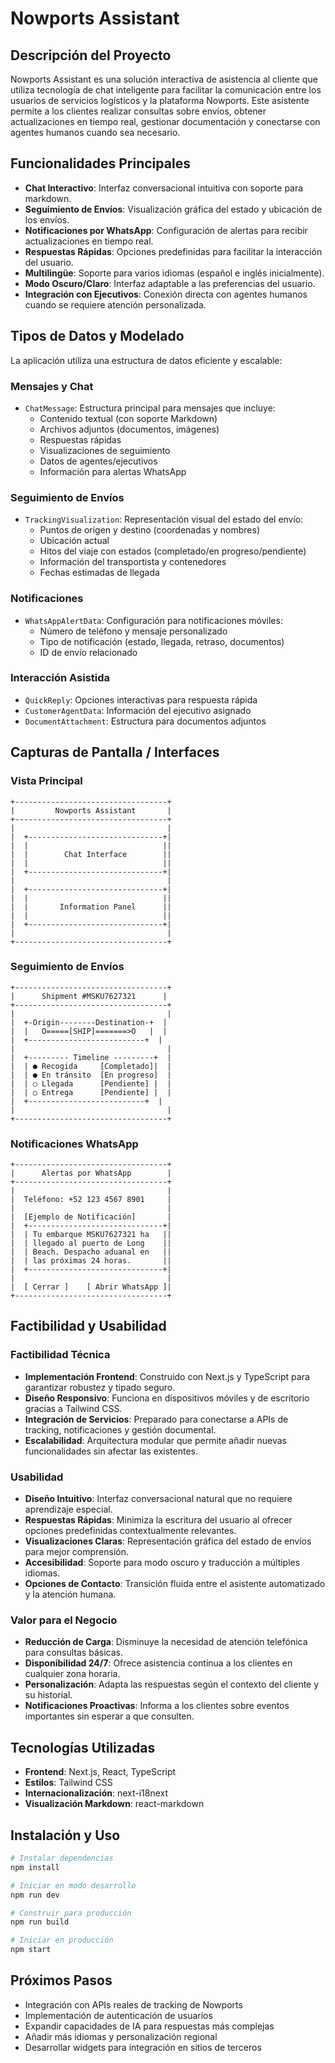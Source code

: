 # Nowports Assistant

## Descripción del Proyecto

Nowports Assistant es una solución interactiva de asistencia al cliente que utiliza tecnología de chat inteligente para facilitar la comunicación entre los usuarios de servicios logísticos y la plataforma Nowports. Este asistente permite a los clientes realizar consultas sobre envíos, obtener actualizaciones en tiempo real, gestionar documentación y conectarse con agentes humanos cuando sea necesario.

## Funcionalidades Principales

- **Chat Interactivo**: Interfaz conversacional intuitiva con soporte para markdown.
- **Seguimiento de Envíos**: Visualización gráfica del estado y ubicación de los envíos.
- **Notificaciones por WhatsApp**: Configuración de alertas para recibir actualizaciones en tiempo real.
- **Respuestas Rápidas**: Opciones predefinidas para facilitar la interacción del usuario.
- **Multilingüe**: Soporte para varios idiomas (español e inglés inicialmente).
- **Modo Oscuro/Claro**: Interfaz adaptable a las preferencias del usuario.
- **Integración con Ejecutivos**: Conexión directa con agentes humanos cuando se requiere atención personalizada.

## Tipos de Datos y Modelado

La aplicación utiliza una estructura de datos eficiente y escalable:

### Mensajes y Chat
- `ChatMessage`: Estructura principal para mensajes que incluye:
  - Contenido textual (con soporte Markdown)
  - Archivos adjuntos (documentos, imágenes)
  - Respuestas rápidas
  - Visualizaciones de seguimiento
  - Datos de agentes/ejecutivos
  - Información para alertas WhatsApp

### Seguimiento de Envíos
- `TrackingVisualization`: Representación visual del estado del envío:
  - Puntos de origen y destino (coordenadas y nombres)
  - Ubicación actual
  - Hitos del viaje con estados (completado/en progreso/pendiente)
  - Información del transportista y contenedores
  - Fechas estimadas de llegada

### Notificaciones
- `WhatsAppAlertData`: Configuración para notificaciones móviles:
  - Número de teléfono y mensaje personalizado
  - Tipo de notificación (estado, llegada, retraso, documentos)
  - ID de envío relacionado

### Interacción Asistida
- `QuickReply`: Opciones interactivas para respuesta rápida
- `CustomerAgentData`: Información del ejecutivo asignado 
- `DocumentAttachment`: Estructura para documentos adjuntos

## Capturas de Pantalla / Interfaces

### Vista Principal
```
+----------------------------------+
|         Nowports Assistant       |
+----------------------------------+
|                                  |
|  +------------------------------+|
|  |                              ||
|  |        Chat Interface        ||
|  |                              ||
|  +------------------------------+|
|                                  |
|  +------------------------------+|
|  |                              ||
|  |       Information Panel      ||
|  |                              ||
|  +------------------------------+|
|                                  |
+----------------------------------+
```

### Seguimiento de Envíos
```
+----------------------------------+
|      Shipment #MSKU7627321      |
+----------------------------------+
|                                  |
|  +-Origin--------Destination-+  |
|  |   O=====[SHIP]=======>O   |  |
|  +--------------------------+  |
|                                  |
|  +--------- Timeline ---------+  |
|  | ● Recogida     [Completado]|  |
|  | ● En tránsito  [En progreso]  |
|  | ○ Llegada      [Pendiente] |  |
|  | ○ Entrega      [Pendiente] |  |
|  +--------------------------+  |
|                                  |
+----------------------------------+
```

### Notificaciones WhatsApp
```
+----------------------------------+
|      Alertas por WhatsApp        |
+----------------------------------+
|                                  |
|  Teléfono: +52 123 4567 8901     |
|                                  |
|  [Ejemplo de Notificación]       |
|  +------------------------------+|
|  | Tu embarque MSKU7627321 ha   ||
|  | llegado al puerto de Long    ||
|  | Beach. Despacho aduanal en   ||
|  | las próximas 24 horas.       ||
|  +------------------------------+|
|                                  |
|  [ Cerrar ]    [ Abrir WhatsApp ]|
+----------------------------------+
```

## Factibilidad y Usabilidad

### Factibilidad Técnica
- **Implementación Frontend**: Construido con Next.js y TypeScript para garantizar robustez y tipado seguro.
- **Diseño Responsivo**: Funciona en dispositivos móviles y de escritorio gracias a Tailwind CSS.
- **Integración de Servicios**: Preparado para conectarse a APIs de tracking, notificaciones y gestión documental.
- **Escalabilidad**: Arquitectura modular que permite añadir nuevas funcionalidades sin afectar las existentes.

### Usabilidad
- **Diseño Intuitivo**: Interfaz conversacional natural que no requiere aprendizaje especial.
- **Respuestas Rápidas**: Minimiza la escritura del usuario al ofrecer opciones predefinidas contextualmente relevantes.
- **Visualizaciones Claras**: Representación gráfica del estado de envíos para mejor comprensión.
- **Accesibilidad**: Soporte para modo oscuro y traducción a múltiples idiomas.
- **Opciones de Contacto**: Transición fluida entre el asistente automatizado y la atención humana.

### Valor para el Negocio
- **Reducción de Carga**: Disminuye la necesidad de atención telefónica para consultas básicas.
- **Disponibilidad 24/7**: Ofrece asistencia continua a los clientes en cualquier zona horaria.
- **Personalización**: Adapta las respuestas según el contexto del cliente y su historial.
- **Notificaciones Proactivas**: Informa a los clientes sobre eventos importantes sin esperar a que consulten.

## Tecnologías Utilizadas

- **Frontend**: Next.js, React, TypeScript
- **Estilos**: Tailwind CSS
- **Internacionalización**: next-i18next
- **Visualización Markdown**: react-markdown

## Instalación y Uso

```bash
# Instalar dependencias
npm install

# Iniciar en modo desarrollo
npm run dev

# Construir para producción
npm run build

# Iniciar en producción
npm start
```

## Próximos Pasos

- Integración con APIs reales de tracking de Nowports
- Implementación de autenticación de usuarios
- Expandir capacidades de IA para respuestas más complejas
- Añadir más idiomas y personalización regional
- Desarrollar widgets para integración en sitios de terceros
